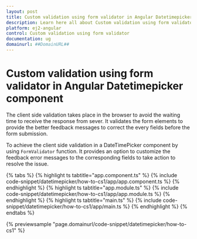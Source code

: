 ```yaml
---
layout: post
title: Custom validation using form validator in Angular Datetimepicker component | Syncfusion
description: Learn here all about Custom validation using form validator in Syncfusion Angular Datetimepicker component of Syncfusion Essential JS 2 and more.
platform: ej2-angular
control: Custom validation using form validator 
documentation: ug
domainurl: ##DomainURL##
---
```


# Custom validation using form validator in Angular Datetimepicker component

The client side validation takes place in the browser to avoid the waiting time
to receive the response from sever. It validates the
form elements to provide the better feedback messages to correct the every fields before the form submission.

To achieve the client side validation in a DateTimePicker component by using `FormValidator`
function. It provides an option to customize the feedback
error messages to the corresponding fields to take action to resolve the issue.

{% tabs %}
{% highlight ts tabtitle="app.component.ts" %}
{% include code-snippet/datetimepicker/how-to-cs1/app/app.component.ts %}
{% endhighlight %}
{% highlight ts tabtitle="app.module.ts" %}
{% include code-snippet/datetimepicker/how-to-cs1/app/app.module.ts %}
{% endhighlight %}
{% highlight ts tabtitle="main.ts" %}
{% include code-snippet/datetimepicker/how-to-cs1/app/main.ts %}
{% endhighlight %}
{% endtabs %}
  
{% previewsample "page.domainurl/code-snippet/datetimepicker/how-to-cs1" %}
